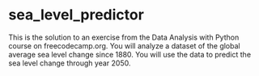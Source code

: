 # sea_level_predictor
This is the solution to an exercise from the Data Analysis with Python course on freecodecamp.org. You will analyze a dataset of the global average sea level change since 1880. You will use the data to predict the sea level change through year 2050.
